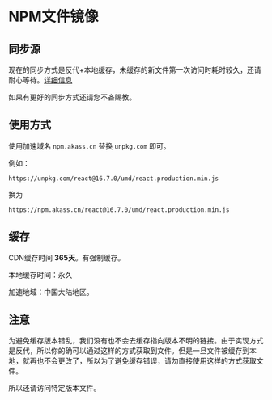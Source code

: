 # NPM文件镜像

## 同步源

现在的同步方式是反代+本地缓存，未缓存的新文件第一次访问时耗时较久，还请耐心等待。[详细信息](../img/info.png)

如果有更好的同步方式还请您不吝赐教。

## 使用方式

使用加速域名 `npm.akass.cn` 替换 `unpkg.com` 即可。

例如：
```
https://unpkg.com/react@16.7.0/umd/react.production.min.js
```
换为
```
https://npm.akass.cn/react@16.7.0/umd/react.production.min.js
```

## 缓存

CDN缓存时间 **365天**。有强制缓存。

本地缓存时间：永久

加速地域：中国大陆地区。

## 注意

为避免缓存版本错乱，我们没有也不会去缓存指向版本不明的链接。由于实现方式是反代，所以你的确可以通过这样的方式获取到文件。但是一旦文件被缓存到本地，就再也不会更改了，所以为了避免缓存错误，请勿直接使用这样的方式获取文件。

所以还请访问特定版本文件。